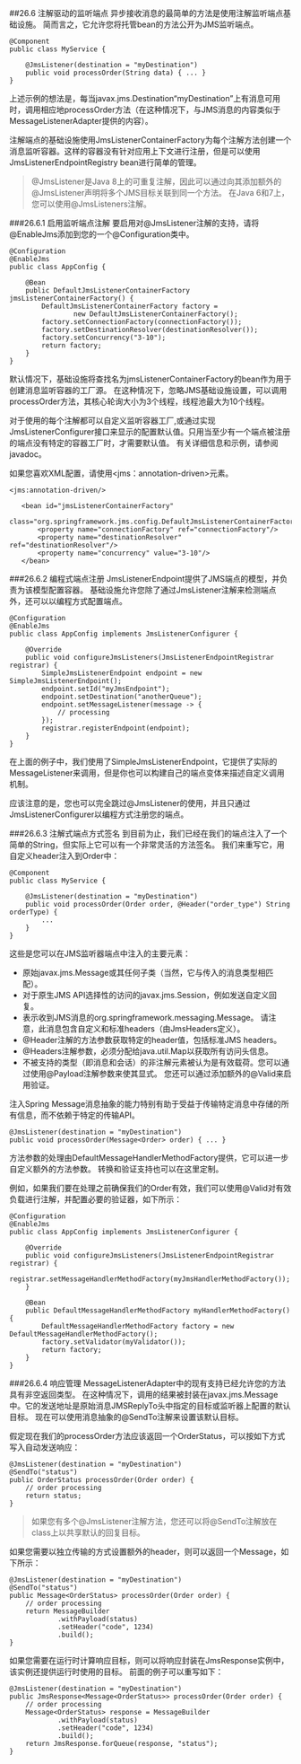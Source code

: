 ##26.6 注解驱动的监听端点
异步接收消息的最简单的方法是使用注解监听端点基础设施。 简而言之，它允许您将托管bean的方法公开为JMS监听端点。

```//java
@Component
public class MyService {

	@JmsListener(destination = "myDestination")
	public void processOrder(String data) { ... }
}
```

上述示例的想法是，每当javax.jms.Destination“myDestination”上有消息可用时，调用相应地processOrder方法（在这种情况下，与JMS消息的内容类似于MessageListenerAdapter提供的内容）。

注解端点的基础设施使用JmsListenerContainerFactory为每个注解方法创建一个消息监听容器。这样的容器没有针对应用上下文进行注册，但是可以使用JmsListenerEndpointRegistry bean进行简单的管理。

> @JmsListener是Java 8上的可重复注解，因此可以通过向其添加额外的@JmsListener声明将多个JMS目标关联到同一个方法。 在Java 6和7上，您可以使用@JmsListeners注解。

###26.6.1 启用监听端点注解
要启用对@JmsListener注解的支持，请将@EnableJms添加到您的一个@Configuration类中。

```//java
@Configuration
@EnableJms
public class AppConfig {

	@Bean
	public DefaultJmsListenerContainerFactory jmsListenerContainerFactory() {
		DefaultJmsListenerContainerFactory factory =
				new DefaultJmsListenerContainerFactory();
		factory.setConnectionFactory(connectionFactory());
		factory.setDestinationResolver(destinationResolver());
		factory.setConcurrency("3-10");
		return factory;
	}
}
```

默认情况下，基础设施将查找名为jmsListenerContainerFactory的bean作为用于创建消息监听容器的工厂源。 在这种情况下，忽略JMS基础设施设置，可以调用processOrder方法，其核心轮询大小为3个线程，线程池最大为10个线程。

对于使用的每个注解都可以自定义监听容器工厂,或通过实现JmsListenerConfigurer接口来显示的配置默认值。只用当至少有一个端点被注册的端点没有特定的容器工厂时，才需要默认值。 有关详细信息和示例，请参阅javadoc。

如果您喜欢XML配置，请使用<jms：annotation-driven>元素。

```//java
<jms:annotation-driven/>

   <bean id="jmsListenerContainerFactory"
           class="org.springframework.jms.config.DefaultJmsListenerContainerFactory">
       <property name="connectionFactory" ref="connectionFactory"/>
       <property name="destinationResolver" ref="destinationResolver"/>
       <property name="concurrency" value="3-10"/>
   </bean>
```

###26.6.2 编程式端点注册
JmsListenerEndpoint提供了JMS端点的模型，并负责为该模型配置容器。 基础设施允许您除了通过JmsListener注解来检测端点外，还可以以编程方式配置端点。

```//java
@Configuration
@EnableJms
public class AppConfig implements JmsListenerConfigurer {

	@Override
	public void configureJmsListeners(JmsListenerEndpointRegistrar registrar) {
		SimpleJmsListenerEndpoint endpoint = new SimpleJmsListenerEndpoint();
		endpoint.setId("myJmsEndpoint");
		endpoint.setDestination("anotherQueue");
		endpoint.setMessageListener(message -> {
			// processing
		});
		registrar.registerEndpoint(endpoint);
	}
}
```

在上面的例子中，我们使用了SimpleJmsListenerEndpoint，它提供了实际的MessageListener来调用，但是你也可以构建自己的端点变体来描述自定义调用机制。

应该注意的是，您也可以完全跳过@JmsListener的使用，并且只通过JmsListenerConfigurer以编程方式注册您的端点。

###26.6.3 注解式端点方式签名
到目前为止，我们已经在我们的端点注入了一个简单的String，但实际上它可以有一个非常灵活的方法签名。 我们来重写它，用自定义header注入到Order中：

```//java
@Component
public class MyService {

   	@JmsListener(destination = "myDestination")
   	public void processOrder(Order order, @Header("order_type") String orderType) {
       	...
   	}
}
```

这些是您可以在JMS监听器端点中注入的主要元素：

* 原始javax.jms.Message或其任何子类（当然，它与传入的消息类型相匹配）。
* 对于原生JMS API选择性的访问的javax.jms.Session，例如发送自定义回复。
* 表示收到JMS消息的org.springframework.messaging.Message。 请注意，此消息包含自定义和标准headers（由JmsHeaders定义）。
* @Header注解的方法参数获取特定的header值，包括标准JMS headers。
* @Headers注解参数，必须分配给java.util.Map以获取所有访问头信息。
* 不被支持的类型（即消息和会话）的非注解元素被认为是有效载荷。您可以通过使用@Payload注解参数来使其显式。 您还可以通过添加额外的@Valid来启用验证。

注入Spring Message消息抽象的能力特别有助于受益于传输特定消息中存储的所有信息，而不依赖于特定的传输API。

```//java
@JmsListener(destination = "myDestination")
public void processOrder(Message<Order> order) { ... }
```

方法参数的处理由DefaultMessageHandlerMethodFactory提供，它可以进一步自定义额外的方法参数。 转换和验证支持也可以在这里定制。

例如，如果我们要在处理之前确保我们的Order有效，我们可以使用@Valid对有效负载进行注解，并配置必要的验证器，如下所示：

```//java
@Configuration
@EnableJms
public class AppConfig implements JmsListenerConfigurer {

   	@Override
   	public void configureJmsListeners(JmsListenerEndpointRegistrar registrar) {
       	registrar.setMessageHandlerMethodFactory(myJmsHandlerMethodFactory());
   	}

   	@Bean
   	public DefaultMessageHandlerMethodFactory myHandlerMethodFactory() {
       	DefaultMessageHandlerMethodFactory factory = new DefaultMessageHandlerMethodFactory();
       	factory.setValidator(myValidator());
       	return factory;
   	}
}
```

###26.6.4 响应管理
MessageListenerAdapter中的现有支持已经允许您的方法具有非空返回类型。 在这种情况下，调用的结果被封装在javax.jms.Message中。它的发送地址是原始消息JMSReplyTo头中指定的目标或监听器上配置的默认目标。 现在可以使用消息抽象的@SendTo注解来设置该默认目标。

假定现在我们的processOrder方法应该返回一个OrderStatus，可以按如下方式写入自动发送响应：

```//java
@JmsListener(destination = "myDestination")
@SendTo("status")
public OrderStatus processOrder(Order order) {
   	// order processing
   	return status;
}
```

> 如果您有多个@JmsListener注解方法，您还可以将@SendTo注解放在class上以共享默认的回复目标。

如果您需要以独立传输的方式设置额外的header，则可以返回一个Message，如下所示：

```//java
@JmsListener(destination = "myDestination")
@SendTo("status")
public Message<OrderStatus> processOrder(Order order) {
   	// order processing
   	return MessageBuilder
       	    .withPayload(status)
           	.setHeader("code", 1234)
           	.build();
}
```

如果您需要在运行时计算响应目标，则可以将响应封装在JmsResponse实例中，该实例还提供运行时使用的目标。 前面的例子可以重写如下：

```//java
@JmsListener(destination = "myDestination")
public JmsResponse<Message<OrderStatus>> processOrder(Order order) {
   	// order processing
   	Message<OrderStatus> response = MessageBuilder
       	    .withPayload(status)
           	.setHeader("code", 1234)
           	.build();
	return JmsResponse.forQueue(response, "status");
}
```


